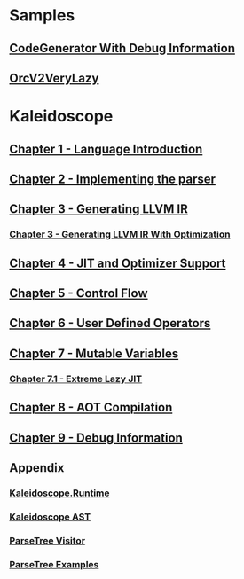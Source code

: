 # Samples
## [CodeGenerator With Debug Information](xref:code-generation-with-debug-info)
## [OrcV2VeryLazy](xref:orcjitv2-very-lazy)
# Kaleidoscope
## [Chapter 1 - Language Introduction](xref:Kaleidoscope-Overview)
## [Chapter 2 - Implementing the parser](xref:Kaleidoscope-ch2)
## [Chapter 3 - Generating LLVM IR](xref:Kaleidoscope-ch3)
### [Chapter 3 - Generating LLVM IR With Optimization](xref:Kaleidoscope-ch3)
## [Chapter 4 - JIT and Optimizer Support](xref:Kaleidoscope-ch4)
## [Chapter 5 - Control Flow](xref:Kaleidoscope-ch5)
## [Chapter 6 - User Defined Operators](xref:Kaleidoscope-ch6)
## [Chapter 7 - Mutable Variables](xref:Kaleidoscope-ch7)
### [Chapter 7.1 - Extreme Lazy JIT](xref:Kaleidoscope-ch7.1)
## [Chapter 8 - AOT Compilation](xref:Kaleidoscope-ch8)
## [Chapter 9 - Debug Information](xref:Kaleidoscope-ch9)
## Appendix
### [Kaleidoscope.Runtime](xref:Kaleidoscope-Runtime)
### [Kaleidoscope AST](xref:Kaleidoscope-AST)
### [ParseTree Visitor](xref:Kaleidoscope-ParseTreeVisitor)
### [ParseTree Examples](xref:Kaleidoscope-Parsetree-examples)

